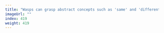 ```yaml
---
title: "Wasps can grasp abstract concepts such as 'same' and 'different'"
imageUrl: ""
index: 419
weight: 419
---
```

